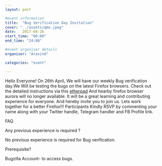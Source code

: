 ```yaml
---
layout: post

#event information
title:  "Bug Verification Day Invitation"
cover: "../assets/qmo.jpeg"
date:   2017-04-26
start_time: "06:00"
end_time: "24:00"

#event organiser details
organiser: "Aravind"

categories: "event"

---
```

Hello Everyone!
On 26th April, We will have our weekly Bug verification day.We Will be testing the bugs on the latest Firefox browsers.
Check out the detailed instructions via this <a href="https://public.etherpad-mozilla.org/p/MozillaIN_QA_Bug_Verification_Day_20170426">etherpad</a>
And hearby firefox browser aurora will no longer available. 
It will be a great learning and contributing experience for everyone. And hereby invite you to join us. Lets work together for a better Firefox!!!
Participants Kindly RSVP by commenting your name along with your Twitter handle, Telegram handler and FB Profile link.

FAQ

Any previous experience is required ?

No previous experience is required for Bug verification.

Prerequisite?

Bugzilla Account- to access bugs.
